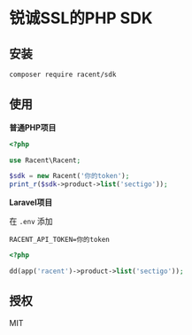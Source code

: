 # 锐诚SSL的PHP SDK

## 安装

```bash
composer require racent/sdk
```

## 使用

**普通PHP项目**

```php
<?php

use Racent\Racent;

$sdk = new Racent('你的token');
print_r($sdk->product->list('sectigo'));
```

**Laravel项目**

在 `.env` 添加
```
RACENT_API_TOKEN=你的token
```

```php
<?php

dd(app('racent')->product->list('sectigo'));
```

## 授权
MIT
